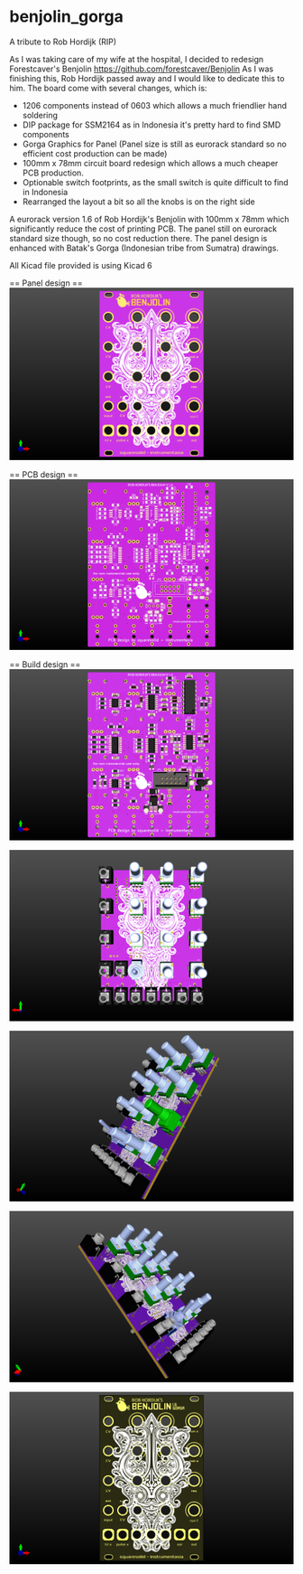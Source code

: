# benjolin_gorga
A tribute to Rob Hordijk (RIP)

As I was taking care of my wife at the hospital, I decided to redesign Forestcaver's Benjolin https://github.com/forestcaver/Benjolin
As I was finishing this, Rob Hordijk passed away and I would like to dedicate this to him.
The board come with several changes, which is: 
- 1206 components instead of 0603 which allows a much friendlier hand soldering
- DIP package for SSM2164 as in Indonesia it's pretty hard to find SMD components
- Gorga Graphics for Panel (Panel size is still as eurorack standard so no efficient cost production can be made)
- 100mm x 78mm circuit board redesign which allows a much cheaper PCB production.
- Optionable switch footprints, as the small switch is quite difficult to find in Indonesia
- Rearranged the layout a bit so all the knobs is on the right side

A eurorack version 1.6 of Rob Hordijk's Benjolin with 100mm x 78mm which significantly reduce the cost of printing PCB. The panel still on eurorack standard size though, so no cost reduction there. The panel design is enhanced with Batak's Gorga (Indonesian tribe from Sumatra) drawings.

All Kicad file provided is using Kicad 6

== Panel design ==
![alt text](https://github.com/squaresolid/benjolin_gorga/blob/main/benjolin3dpics/benjolin_1.6_panel.png?raw=true)


== PCB design ==
![alt text](https://github.com/squaresolid/benjolin_gorga/blob/main/benjolin3dpics/benjolin_1.6_front_pcb.png?raw=true)

== Build design ==
![alt text](https://github.com/squaresolid/benjolin_gorga/blob/main/benjolin3dpics/benjolin_1.6_back_full.png?raw=true)

![alt text](https://github.com/squaresolid/benjolin_gorga/blob/main/benjolin3dpics/benjolin_1.6_front_full.png?raw=true)

![alt text](https://github.com/squaresolid/benjolin_gorga/blob/main/benjolin3dpics/benjolin_1.6_front_side_full.png?raw=true)

![alt text](https://github.com/squaresolid/benjolin_gorga/blob/main/benjolin3dpics/benjolin_1.6_front_side_full2.png?raw=true)

![alt text](https://github.com/squaresolid/benjolin_gorga/blob/main/benjolin3dpics/benjolin_1.6_panel%20final.png?raw=true)
